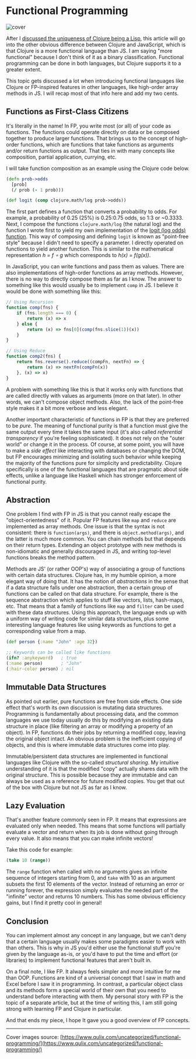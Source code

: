 # Functional Programming

![cover](https://cdn.hashnode.com/res/hashnode/image/upload/v1691853775339/3b697a52-9efc-400d-8487-71562a9b588f.png?w=1600&h=840&fit=crop&crop=entropy&auto=compress,format&format=webp)

After I [discussed the uniqueness of Clojure being a Lisp](/posts/clojure-as-a-lisp.html), this article will go into the other obvious difference between Clojure and JavaScript, which is that Clojure is a more functional language than JS. I am saying "more functional" because I don't think of it as a binary classification. Functional programming can be done in both languages, but Clojure supports it to a greater extent.

This topic gets discussed a lot when introducing functional languages like Clojure or FP-inspired features in other languages, like high-order array methods in JS. I will recap most of that info here and add my two cents.

## Functions as First-Class Citizens

It's literally in the name! In FP, you write most (or all) of your code as functions. The functions could operate directly on data or be composed together to produce larger functions. That brings us to the concept of high-order functions, which are functions that take functions as arguments and/or return functions as output. That ties in with many concepts like composition, partial application, currying, etc.

I will take function composition as an example using the Clojure code below.

```clojure
(defn prob->odds
  [prob]
  (/ prob (- 1 prob)))

(def logit (comp clojure.math/log prob->odds))
```

The first part defines a function that converts a probability to odds. For example, a probability of 0.25 (25%) is 0.25:0.75 odds, so 1:3 or ~0.3333. Next, I compose the functions `clojure.math/log` (the natural log) and the function I wrote first to yield my own implementation of the [logit (log odds) function](https://en.wikipedia.org/wiki/Logit). This way of composing and defining `logit` is known as "point-free style" because I didn't need to specify a parameter. I directly operated on functions to yield another function. This is similar to the mathematical representation *h = f ∘ g* which corresponds to *h(x) = f(g(x))*.

In JavaScript, you can write functions and pass them as values. There are also implementations of high-order functions as array methods. However, there is no way to directly compose them as far as I know. The answer to something like this would usually be to implement `comp` in JS. I believe it would be done with something like this:

```javascript
// Using Recursion
function comp(fns) {
    if (fns.length === 0) {
        return (x) => x
    } else {
        return (x) => fns[0](comp(fns.slice(1))(x))
    }
}

// Using Reduce
function comp2(fns) {
    return fns.reverse().reduce((compFn, nextFn) => {
        return (x) => nextFn(compFn(x))
    }, (x) => x)
}
```

A problem with something like this is that it works only with functions that are called directly with values as arguments (more on that later). In other words, we can't compose object methods. Also, the lack of the point-free style makes it a bit more verbose and less elegant.

Another important characteristic of functions in FP is that they are preferred to be *pure*. The meaning of functional purity is that a function must give the same output every time it takes the same input (it's also called *referential transparency* if you're feeling sophisticated). It does not rely on the "outer world" or change it in the process. Of course, at some point, you will have to make a *side effect* like interacting with databases or changing the DOM, but FP encourages minimizing and isolating such behavior while keeping the majority of the functions pure for simplicity and predictability. Clojure specifically is one of the functional languages that are pragmatic about side effects, unlike a language like Haskell which has stronger enforcement of functional purity.

## Abstraction

One problem I find with FP in JS is that you cannot really escape the "object-orientedness" of it. Popular FP features like `map` and `reduce` are implemented as array methods. One issue is that the syntax is not consistent: there is `function(args)`, and there is `object.method(args)`, and the latter is much more common. You can chain methods but that depends on their return types. Extending an object prototype with new methods is non-idiomatic and generally discouraged in JS, and writing top-level functions breaks the method pattern.

Methods are JS' (or rather OOP's) way of associating a group of functions with certain data structures. Clojure has, in my humble opinion, a more elegant way of doing that. It has the notion of *abstractions* in the sense that if a data structure falls under one abstraction, then a certain group of functions can be called on that data structure. For example, there is the sequence abstraction which applies to stuff like vectors, lists, hash-maps, etc. That means that a family of functions like `map` and `filter` can be used with these data structures. Using this approach, the language ends up with a uniform way of writing code for similar data structures, plus some interesting language features like using keywords as functions to get a corresponding value from a map.

```clojure
(def person {:name "John" :age 32}) 

;; Keywords can be called like functions
(ifn? :anykeyword)   ; true
(:name person)       ; "John"
(:hair-color person) ; nil
```

## Immutable Data Structures

As pointed out earlier, pure functions are free from side effects. One side effect that's worth its own discussion is mutating data structures. Programming is fundamentally about processing data, and the common languages we use today usually do this by modifying an existing data structure in place (like filtering an array or modifying a property of an object). In FP, functions do their jobs by returning a modified copy, leaving the original object intact. An obvious problem is the inefficient copying of objects, and this is where immutable data structures come into play.

Immutable/persistent data structures are implemented in functional languages like Clojure with the so-called *structural sharing*. My intuitive understanding of it is that the modified "copy" actually shares data with the original structure. This is possible because they are immutable and can always be used as a reference for future modified copies. You get that out of the box with Clojure but not JS as far as I know.

## Lazy Evaluation

That's another feature commonly seen in FP. It means that expressions are evaluated only when needed. This means that some functions will partially evaluate a vector and return when its job is done without going through every value. It also means that you can make infinite vectors!

Take this code for example:

```clojure
(take 10 (range))
```

The `range` function when called with no arguments gives an infinite sequence of integers starting from 0, and `take` with 10 as an argument subsets the first 10 elements of the vector. Instead of returning an error or running forever, the expression simply evaluates the needed part of the "infinite" vector and returns 10 numbers. This has some obvious efficiency gains, but I find it pretty cool in general!

## Conclusion

You can implement almost any concept in any language, but we can't deny that a certain language usually makes some paradigms easier to work with than others. This is why in JS you'd either use the functional stuff you're given by the language as-is, or you'd have to put the time and effort (or libraries) to implement functional features that aren't built in.

On a final note, I like FP. It always feels simpler and more intuitive for me than OOP. Functions are kind of a universal concept that I saw in math and Excel before I saw it in programming. In contrast, a particular object class and its methods form a special world of their own that you need to understand before interacting with them. My personal story with FP is the topic of a separate article, but at the time of writing this, I am still going strong with learning FP and Clojure in particular.

And that ends my piece, I hope It gave you a good overview of FP concepts.

* * *

Cover images source: [https://www.qulix.com/uncategorized/functional-programming/](https://www.qulix.com/uncategorized/functional-programming/)
